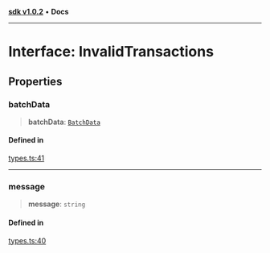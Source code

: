 [**sdk v1.0.2**](../index.md) • **Docs**

***

# Interface: InvalidTransactions

## Properties

### batchData

> **batchData**: [`BatchData`](BatchData.md)

#### Defined in

[types.ts:41](https://github.com/aditya172926/batching_eth/blob/10726dea18f0dc502053946db34a4d893b011b64/src/types.ts#L41)

***

### message

> **message**: `string`

#### Defined in

[types.ts:40](https://github.com/aditya172926/batching_eth/blob/10726dea18f0dc502053946db34a4d893b011b64/src/types.ts#L40)
